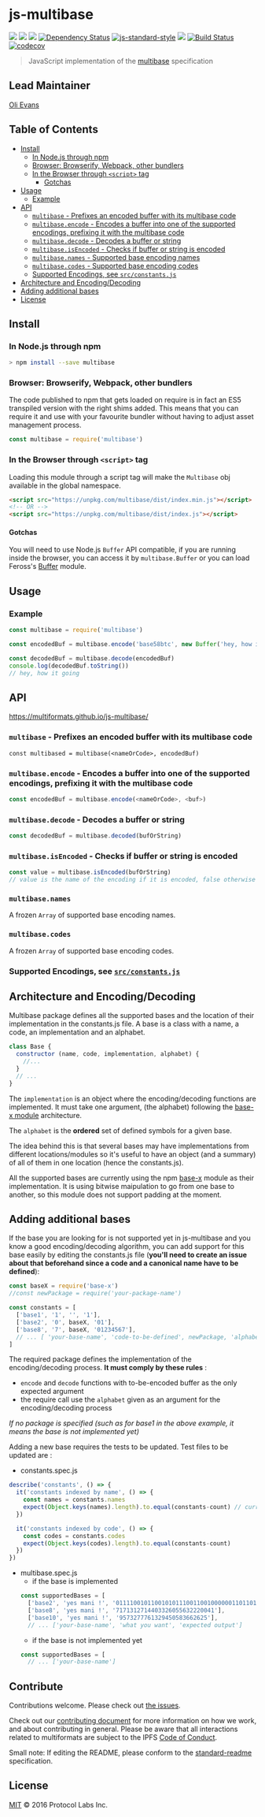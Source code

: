 js-multibase
============

[![](https://img.shields.io/badge/made%20by-Protocol%20Labs-blue.svg?style=flat-square)](http://ipn.io)
[![](https://img.shields.io/badge/project-multiformats-blue.svg?style=flat-square)](https://github.com/multiformats/multiformats)
[![](https://img.shields.io/badge/freenode-%23ipfs-blue.svg?style=flat-square)](https://webchat.freenode.net/?channels=%23ipfs)
[![Dependency Status](https://david-dm.org/multiformats/js-multibase.svg?style=flat-square)](https://david-dm.org/multiformats/js-multibase)
[![js-standard-style](https://img.shields.io/badge/code%20style-standard-brightgreen.svg?style=flat-square)](https://github.com/feross/standard)
[![](https://img.shields.io/badge/readme%20style-standard-brightgreen.svg?style=flat-square)](https://github.com/RichardLitt/standard-readme)
[![Build Status](https://img.shields.io/jenkins/s/https/ci.ipfs.team/job/multiformats/job/js-multibase/job/master.svg?style=flat-square)](https://ci.ipfs.team/job/multiformats/job/js-multibase/job/master)
[![codecov](https://img.shields.io/codecov/c/github/multiformats/js-multibase.svg?style=flat-square)](https://codecov.io/gh/multiformats/js-multibase)

> JavaScript implementation of the [multibase](https://github.com/multiformats/multibase) specification

## Lead Maintainer

[Oli Evans](https://github.com/olizilla)

## Table of Contents

- [Install](#install)
  - [In Node.js through npm](#in-nodejs-through-npm)
  - [Browser: Browserify, Webpack, other bundlers](#browser-browserify-webpack-other-bundlers)
  - [In the Browser through `<script>` tag](#in-the-browser-through-script-tag)
    - [Gotchas](#gotchas)
- [Usage](#usage)
  - [Example](#example)
- [API](#api)
  - [`multibase` - Prefixes an encoded buffer with its multibase code](#multibase---prefixes-an-encoded-buffer-with-its-multibase-code)
  - [`multibase.encode` - Encodes a buffer into one of the supported encodings, prefixing it with the multibase code](#multibaseencode---encodes-a-buffer-into-one-of-the-supported-encodings-prefixing-it-with-the-multibase-code)
  - [`multibase.decode` - Decodes a buffer or string](#multibasedecode---decodes-a-buffer-or-string)
  - [`multibase.isEncoded` - Checks if buffer or string is encoded](#multibaseisencoded---checks-if-buffer-or-string-is-encoded)
  - [`multibase.names` - Supported base encoding names](#multibasenames)
  - [`multibase.codes` - Supported base encoding codes](#multibasecodes)
  - [Supported Encodings, see `src/constants.js`](#supported-encodings-see-srcconstantsjs)
- [Architecture and Encoding/Decoding](#architecture-and-encodingdecoding)
- [Adding additional bases](#adding-additional-bases)
- [License](#license)

## Install

### In Node.js through npm

```bash
> npm install --save multibase
```

### Browser: Browserify, Webpack, other bundlers

The code published to npm that gets loaded on require is in fact an ES5 transpiled version with the right shims added. This means that you can require it and use with your favourite bundler without having to adjust asset management process.

```js
const multibase = require('multibase')
```


### In the Browser through `<script>` tag

Loading this module through a script tag will make the ```Multibase``` obj available in the global namespace.

```html
<script src="https://unpkg.com/multibase/dist/index.min.js"></script>
<!-- OR -->
<script src="https://unpkg.com/multibase/dist/index.js"></script>
```

#### Gotchas

You will need to use Node.js `Buffer` API compatible, if you are running inside the browser, you can access it by `multibase.Buffer` or you can load Feross's [Buffer](https://github.com/feross/buffer) module.

## Usage

### Example

```JavaScript
const multibase = require('multibase')

const encodedBuf = multibase.encode('base58btc', new Buffer('hey, how is it going'))

const decodedBuf = multibase.decode(encodedBuf)
console.log(decodedBuf.toString())
// hey, how it going
```

## API
https://multiformats.github.io/js-multibase/

### `multibase` - Prefixes an encoded buffer with its multibase code

```
const multibased = multibase(<nameOrCode>, encodedBuf)
```

### `multibase.encode` - Encodes a buffer into one of the supported encodings, prefixing it with the multibase code

```JavaScript
const encodedBuf = multibase.encode(<nameOrCode>, <buf>)
```

### `multibase.decode` - Decodes a buffer or string

```JavaScript
const decodedBuf = multibase.decoded(bufOrString)
```

### `multibase.isEncoded` - Checks if buffer or string is encoded

```JavaScript
const value = multibase.isEncoded(bufOrString)
// value is the name of the encoding if it is encoded, false otherwise
```

### `multibase.names`

A frozen `Array` of supported base encoding names.

### `multibase.codes`

A frozen `Array` of supported base encoding codes.

### Supported Encodings, see [`src/constants.js`](/src/constants.js)

## Architecture and Encoding/Decoding

Multibase package defines all the supported bases and the location of their implementation in the constants.js file. A base is a class with a name, a code, an implementation and an alphabet.
```js
class Base {
  constructor (name, code, implementation, alphabet) {
    //...
  }
  // ...
}
```
The ```implementation``` is an object where the encoding/decoding functions are implemented. It must take one argument, (the alphabet) following the [base-x module](https://github.com/cryptocoinjs/base-x) architecture.

The ```alphabet``` is the **ordered** set of defined symbols for a given base.

The idea behind this is that several bases may have implementations from different locations/modules so it's useful to have an object (and a summary) of all of them in one location (hence the constants.js).

All the supported bases are currently using the npm [base-x](https://github.com/cryptocoinjs/base-x) module as their implementation. It is using bitwise maipulation to go from one base to another, so this module does not support padding at the moment.

## Adding additional bases

If the base you are looking for is not supported yet in js-multibase and you know a good encoding/decoding algorithm, you can add support for this base easily by editing the constants.js file
(**you'll need to create an issue about that beforehand since a code and a canonical name have to be defined**):

```js
const baseX = require('base-x')
//const newPackage = require('your-package-name')

const constants = [
  ['base1', '1', '', '1'],
  ['base2', '0', baseX, '01'],
  ['base8', '7', baseX, '01234567'],
  // ... [ 'your-base-name', 'code-to-be-defined', newPackage, 'alphabet']
]
```
The required package defines the implementation of the encoding/decoding process. **It must comply by these rules** :
- `encode` and `decode` functions with to-be-encoded buffer as the only expected argument
- the require call use the `alphabet` given as an argument for the encoding/decoding process

*If no package is specified (such as for base1 in the above example, it means the base is not implemented yet)*

Adding a new base requires the tests to be updated. Test files to be updated are :
- constants.spec.js
```js
describe('constants', () => {
  it('constants indexed by name', () => {
    const names = constants.names
    expect(Object.keys(names).length).to.equal(constants-count) // currently 12
  })

  it('constants indexed by code', () => {
    const codes = constants.codes
    expect(Object.keys(codes).length).to.equal(constants-count)
  })
})
```

- multibase.spec.js
    - if the base is implemented
    ```js
    const supportedBases = [
      ['base2', 'yes mani !', '01111001011001010111001100100000011011010110000101101110011010010010000000100001'],
      ['base8', 'yes mani !', '7171312714403326055632220041'],
      ['base10', 'yes mani !', '9573277761329450583662625'],
      // ... ['your-base-name', 'what you want', 'expected output']
    ```
    - if the base is not implemented yet
    ```js
    const supportedBases = [
      // ... ['your-base-name']
    ```

## Contribute

Contributions welcome. Please check out [the issues](https://github.com/multiformats/js-multibase/issues).

Check out our [contributing document](https://github.com/multiformats/multiformats/blob/master/contributing.md) for more information on how we work, and about contributing in general. Please be aware that all interactions related to multiformats are subject to the IPFS [Code of Conduct](https://github.com/ipfs/community/blob/master/code-of-conduct.md).

Small note: If editing the README, please conform to the [standard-readme](https://github.com/RichardLitt/standard-readme) specification.

## License

[MIT](LICENSE) © 2016 Protocol Labs Inc.
